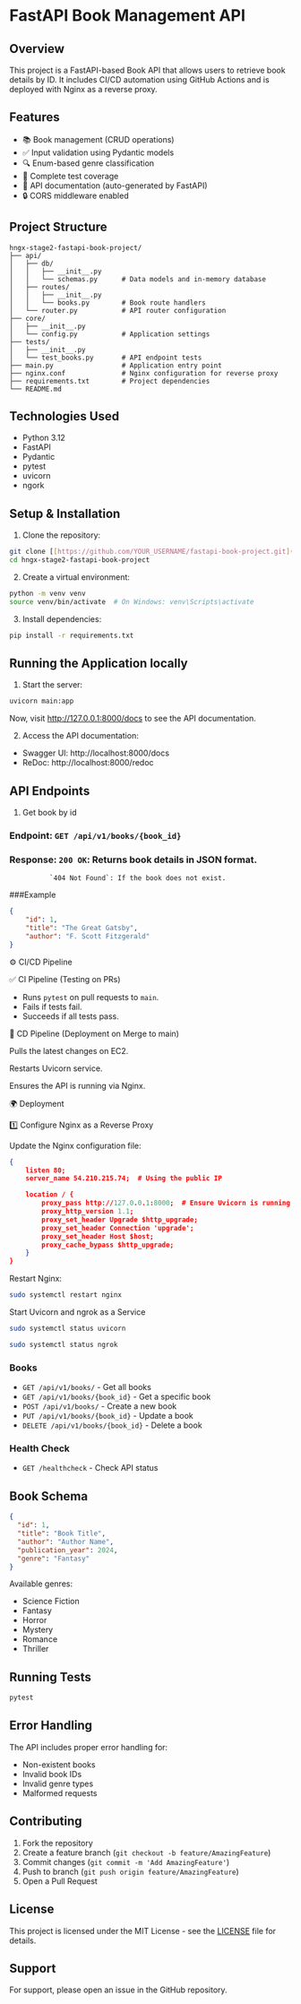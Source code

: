 # FastAPI Book Management API

## Overview

This project is a FastAPI-based Book API that allows users to retrieve book details by ID. It includes CI/CD automation using GitHub Actions and is deployed with Nginx as a reverse proxy.

## Features

- 📚 Book management (CRUD operations)
- ✅ Input validation using Pydantic models
- 🔍 Enum-based genre classification
- 🧪 Complete test coverage
- 📝 API documentation (auto-generated by FastAPI)
- 🔒 CORS middleware enabled

## Project Structure

```
hngx-stage2-fastapi-book-project/
├── api/
│   ├── db/
│   │   ├── __init__.py
│   │   └── schemas.py      # Data models and in-memory database
│   ├── routes/
│   │   ├── __init__.py
│   │   └── books.py        # Book route handlers
│   └── router.py           # API router configuration
├── core/
│   ├── __init__.py
│   └── config.py           # Application settings
├── tests/
│   ├── __init__.py
│   └── test_books.py       # API endpoint tests
├── main.py                 # Application entry point
├── nginx.conf              # Nginx configuration for reverse proxy   
├── requirements.txt        # Project dependencies
└── README.md
```

## Technologies Used

- Python 3.12
- FastAPI
- Pydantic
- pytest
- uvicorn
- ngork

## Setup & Installation

1. Clone the repository:

```bash
git clone [[https://github.com/YOUR_USERNAME/fastapi-book-project.git](https://github.com/dany-gaga/hngx-stage2-fastapi-book-project/tree/main)](https://github.com/dany-gaga/hngx-stage2-fastapi-book-project)
cd hngx-stage2-fastapi-book-project
```

2. Create a virtual environment:

```bash
python -m venv venv
source venv/bin/activate  # On Windows: venv\Scripts\activate
```

3. Install dependencies:

```bash
pip install -r requirements.txt
```

## Running the Application locally

1. Start the server:

```bash
uvicorn main:app
```
Now, visit http://127.0.0.1:8000/docs to see the API documentation.

2. Access the API documentation:

- Swagger UI: http://localhost:8000/docs
- ReDoc: http://localhost:8000/redoc

## API Endpoints
1. Get book by id

### Endpoint: `GET /api/v1/books/{book_id}`
### Response: `200 OK`: Returns book details in JSON format.
              `404 Not Found`: If the book does not exist.

###Example
```json
{
    "id": 1,
    "title": "The Great Gatsby",
    "author": "F. Scott Fitzgerald"
}
```

⚙️ CI/CD Pipeline

✅ CI Pipeline (Testing on PRs)

- Runs `pytest` on pull requests to `main`.
- Fails if tests fail.
- Succeeds if all tests pass.

🚀 CD Pipeline (Deployment on Merge to main)

Pulls the latest changes on EC2.

Restarts Uvicorn service.

Ensures the API is running via Nginx.


🌍 Deployment

1️⃣ Configure Nginx as a Reverse Proxy

Update the Nginx configuration file:

```json
{  
    listen 80;  
    server_name 54.210.215.74;  # Using the public IP 

    location / {  
        proxy_pass http://127.0.0.1:8000;  # Ensure Uvicorn is running here  
        proxy_http_version 1.1;  
        proxy_set_header Upgrade $http_upgrade;  
        proxy_set_header Connection 'upgrade';  
        proxy_set_header Host $host;  
        proxy_cache_bypass $http_upgrade;  
    }  
} 
```
Restart Nginx:

```bash
sudo systemctl restart nginx
```
Start Uvicorn and ngrok as a Service

```bash
sudo systemctl status uvicorn
```
```bash
sudo systemctl status ngrok
```

### Books

- `GET /api/v1/books/` - Get all books
- `GET /api/v1/books/{book_id}` - Get a specific book
- `POST /api/v1/books/` - Create a new book
- `PUT /api/v1/books/{book_id}` - Update a book
- `DELETE /api/v1/books/{book_id}` - Delete a book

### Health Check

- `GET /healthcheck` - Check API status

## Book Schema

```json
{
  "id": 1,
  "title": "Book Title",
  "author": "Author Name",
  "publication_year": 2024,
  "genre": "Fantasy"
}
```

Available genres:

- Science Fiction
- Fantasy
- Horror
- Mystery
- Romance
- Thriller

## Running Tests

```bash
pytest
```

## Error Handling

The API includes proper error handling for:

- Non-existent books
- Invalid book IDs
- Invalid genre types
- Malformed requests

## Contributing

1. Fork the repository
2. Create a feature branch (`git checkout -b feature/AmazingFeature`)
3. Commit changes (`git commit -m 'Add AmazingFeature'`)
4. Push to branch (`git push origin feature/AmazingFeature`)
5. Open a Pull Request

## License

This project is licensed under the MIT License - see the [LICENSE](LICENSE) file for details.

## Support

For support, please open an issue in the GitHub repository.
